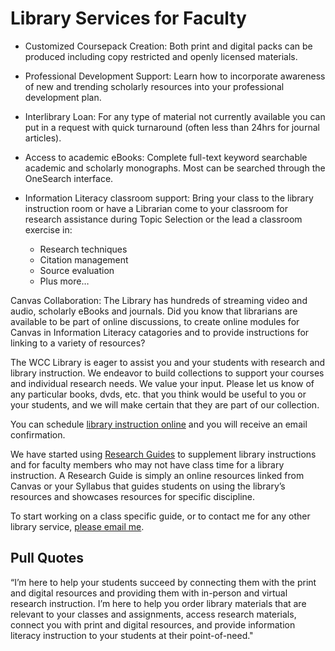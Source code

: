 # Library Services for Faculty

* Customized Coursepack Creation: Both print and digital packs can be produced including copy restricted and openly licensed materials.

* Professional Development Support:  Learn how to incorporate awareness of new and trending scholarly resources into your professional development plan.

* Interlibrary Loan: For any type of material not currently available you can put in a request with quick turnaround (often less than 24hrs for journal articles).

* Access to academic eBooks: Complete full-text keyword searchable academic and scholarly monographs.  Most can be searched through the OneSearch interface.

* Information Literacy classroom support: Bring your class to the library instruction room or have a Librarian come to your classroom for research assistance during Topic Selection or the lead a classroom exercise in:
    * Research techniques
    * Citation management
    * Source evaluation
    * Plus more…

Canvas Collaboration: The Library has hundreds of streaming video and audio, scholarly eBooks and journals.  Did you know that librarians are available to be part of online discussions, to create online modules for Canvas in Information Literacy catagories and to provide instructions for linking to a variety of resources?

The WCC Library is eager to assist you and your students with research and library instruction. We endeavor to build collections to support your courses and individual research needs. We value your input. Please let us know of any particular books, dvds, etc. that you think would be useful to you or your students, and we will make certain that they are part of our collection.

You can schedule [library instruction online](http://library.whatcom.edu/faculty/research-instruction) and you will receive an email confirmation. 

We have started using [Research Guides](http://library.whatcom.edu/find/research-guides) to supplement library instructions and for faculty members who may not have class time for a library instruction. A Research Guide is simply an online resources linked from Canvas or your Syllabus that guides students on using the library’s resources and showcases resources for specific discipline. 

To start working on a class specific guide, or to contact me for any other library service, [please email me](mailto:rmckernan@whatcom.edu).

## Pull Quotes
“I’m here to help your students succeed by connecting them with the print and digital resources and providing them with in-person and virtual research instruction. I’m here to help you order library materials that are relevant to your classes and assignments, access research materials, connect you with print and digital resources, and provide information literacy instruction to your students at their point-of-need."

